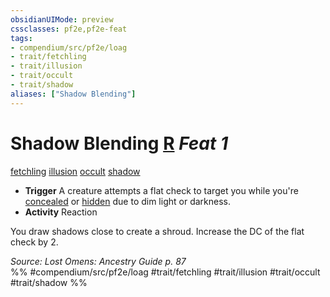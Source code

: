 ```yaml
---
obsidianUIMode: preview
cssclasses: pf2e,pf2e-feat
tags:
- compendium/src/pf2e/loag
- trait/fetchling
- trait/illusion
- trait/occult
- trait/shadow
aliases: ["Shadow Blending"]
---
```

# Shadow Blending  [R](rules/core-rulebook/chapter-9-playing-the-game.md#Actions "Reaction") *Feat 1*  
[fetchling](rules/traits/fetchling-b2.md "Fetchling Ancestry & Heritage Trait")  [illusion](rules/traits/illusion.md "Illusion School Trait")  [occult](rules/traits/occult.md "Occult Tradition Trait")  [shadow](rules/traits/shadow.md "Shadow General Trait")  

- **Trigger** A creature attempts a flat check to target you while you're [concealed](rules/conditions.md#Concealed) or [hidden](rules/conditions.md#Hidden) due to dim light or darkness.
- **Activity** Reaction

You draw shadows close to create a shroud. Increase the DC of the flat check by 2.

*Source: Lost Omens: Ancestry Guide p. 87*  
%% #compendium/src/pf2e/loag #trait/fetchling #trait/illusion #trait/occult #trait/shadow %%
